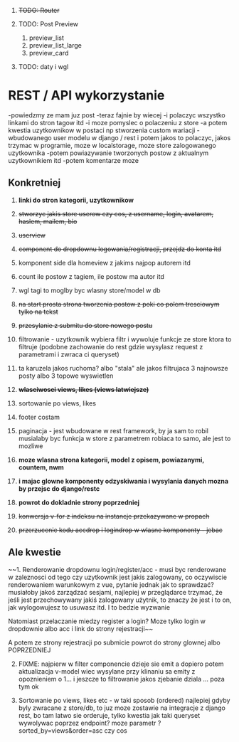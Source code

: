 1. ~~TODO: Router~~

2. TODO: Post Preview
    1. preview_list
    2. preview_list_large
    3. preview_card

3. TODO: daty i wgl

# REST / API wykorzystanie
-powiedzmy ze mam juz post
-teraz fajnie by wiecej
-i polaczyc wszystko linkami do stron tagow itd
-i moze pomyslec o polaczeniu z store
-a potem kwestia uzytkownikow w postaci np stworzenia custom wariacji -wbudowanego user modelu w django / rest i potem jakos to polaczyc, jakos trzymac w programie, moze w localstorage, moze store zalogowanego uzytkownika
-potem powiazywanie tworzonych postow z aktualnym uzytkownikiem itd
-potem komentarze moze

## Konkretniej
1. **linki do stron kategorii, uzytkownikow**
2. ~~stworzyc jakis store userow czy cos, z username, login, avatarem, haslem, mailem, bio~~
3. ~~userview~~
4. ~~component do dropdownu logowania/registracji, przejdz do konta itd~~
6. komponent side dla homeview z jakims najpop autorem itd
7. count ile postow z tagiem, ile postow ma autor itd 
8. wgl tagi to moglby byc wlasny store/model w db
9. ~~na start prosta strona tworzenia postow z poki co polem tresciowym tylko na tekst~~
10. ~~przesylanie z submitu do store nowego postu~~
11. filtrowanie - uzytkownik wybiera filtr i wywoluje funkcje ze store ktora to filtruje (podobne zachowanie do rest gdzie wysylasz request z parametrami i zwraca ci queryset)
12. ta karuzela jakos ruchoma? albo "stala" ale jakos filtrujaca 3 najnowsze posty albo 3 topowe wyswietlen
13. **~~wlasciwosci views, likes (views latwiejsze)~~**
14. sortowanie po views, likes
15. footer costam
16. paginacja - jest wbudowane w rest framework, by ja sam to robil musialaby byc funkcja w store z parametrem robiaca to samo, ale jest to mozliwe
17. **moze wlasna strona kategorii, model z opisem, powiazanymi, countem, nwm**
18. **i majac glowne komponenty odzyskiwania i wysylania danych mozna by przejsc do django/restc**
19. **powrot do dokladnie strony poprzedniej**

20. ~~konwersja v-for z indeksu na instancje przekazywane w propach~~
21. ~~przerzucenie kodu accdrop i logindrop w wlasne komponenty - jebac~~

## Ale kwestie
~~1. Renderowanie dropdownu login/register/acc - musi byc renderowane w zaleznosci od tego czy uzytkownik jest jakis zalogowany, co oczywiscie renderowaniem warunkowym z vue, pytanie jednak jak to sprawdzać? musiałoby jakoś zarządzać sesjami, najlepiej w przeglądarce trzymać, że jeśli jest przechowywany jakiś zalogowany użytnik, to znaczy że jest i to on, jak wylogowujesz to usuwasz itd. I to bedzie wyzwanie

Natomiast przelaczanie miedzy register a login? Moze tylko login w dropdownie albo acc i link do strony rejestracji~~

A potem ze strony rejestracji po submicie powrot do strony glownej albo POPRZEDNIEJ

2. FIXME: najpierw w filter componencie dzieje sie emit a dopiero potem aktualizacja v-model wiec wysylane przy klinaniu sa emity z opoznieniem o 1...
i jeszcze to filtrowanie jakos zjebanie dziala ...
poza tym ok

3. Sortowanie po views, likes etc - w taki sposob (ordered) najlepiej gdyby byly zwracane z store/db, to juz moze zostawie na integracje z django rest, bo tam latwo sie orderuje, tylko kwestia jak taki queryset wywolywac poprzez endpoint? moze parametr ?sorted_by=views&order=asc czy cos
